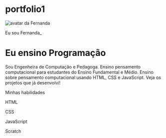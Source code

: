 # portfolio1
<!DOCTYPE html>
<html lang="pt-br">
<head>
    <meta charset="UTF-8">
    <meta name="viewport" content="width=device-width, initial-scale=1.0">
    <link rel="stylesheet" href="style.css">
    <title>Meu portfólio</title>
</head>
<body>
    <img src="img/avatar-perfil.png" alt="avatar da Fernanda" srcset="">
    <p>Eu sou Fernanda_</p>
    <h1>Eu ensino Programação</h1>
    <p>Sou Engenheira de Computação e Pedagoga. Ensino pensamento computacional para estudantes do Ensino Fundamental e Médio. Ensino sobre pensamento computacional usando HTML, CSS e JavaScript. Veja os projetos que já desenvolvi! </p>
    <p>Minhas habilidades</p>
    <div>
            <p>HTML</p>
            <p>CSS</p>
            <p>JavaScript</p>
            <p>Scratch</p>
    </div>
</body>
</html>
